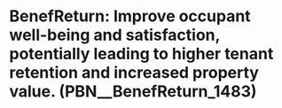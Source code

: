 # BenefReturn: __Improve occupant well-being and satisfaction, potentially leading to higher tenant retention and increased property value.__ (PBN__BenefReturn_1483)

